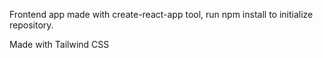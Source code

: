 Frontend app made with create-react-app tool, run npm install to initialize repository.

Made with Tailwind CSS

